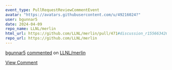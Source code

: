 ```yaml
---
event_type: PullRequestReviewCommentEvent
avatar: "https://avatars.githubusercontent.com/u/49216024?"
user: bgunnar5
date: 2024-04-09
repo_name: LLNL/merlin
html_url: https://github.com/LLNL/merlin/pull/471#discussion_r1556634264
repo_url: https://github.com/LLNL/merlin
---
```


<a href='https://github.com/bgunnar5' target='_blank'>bgunnar5</a> <a href='https://github.com/LLNL/merlin/pull/471#discussion_r1556634264' target='_blank'>commented</a> on <a href='https://github.com/LLNL/merlin' target='_blank'>LLNL/merlin</a>

<a href='https://github.com/LLNL/merlin/pull/471#discussion_r1556634264' target='_blank'>View Comment</a>